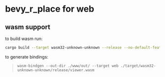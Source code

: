 # bevy_r_place for web

## wasm support

to build wasm run:

```bash
cargo build --target wasm32-unknown-unknown --release --no-default-features --features "web"
```

to generate bindings:
> `wasm-bindgen --out-dir ./www/out/ --target web ./target/wasm32-unknown-unknown/release/viewer.wasm`
